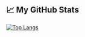 ## &#x1f4c8; My GitHub Stats

[![Top Langs](https://github-readme-stats.vercel.app/api/top-langs/?username=aca2328&hide=java,html,css&theme=radical,count_private=true)](https://github.com/anuraghazra/github-readme-stats)
